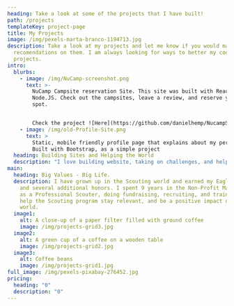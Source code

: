 ```yaml
---
heading: Take a look at some of the projects that I have built!
path: /projects
templateKey: project-page
title: My Projects
image: /img/pexels-marta-branco-1194713.jpg
description: Take a look at my projects and let me know if you would make
  recomendations on them. I am always looking for ways to better my code and
  projects.
intro:
  blurbs:
    - image: /img/NuCamp-screenshot.png
      text: >-
        NuCamp Campsite reservation Site. This site was built with React, and
        Node.JS. Check out the campsites, leave a review, and reserve your
        spot. 


        Check the project ![Here](https://github.com/danielhemp/NucampSite)
    - image: /img/old-Profile-Site.png
      text: >
        Static, mobile friendly profile page that explains about my personality.
        Built with Bootstrap, as a simple project
  heading: Building Sites and Helping the World
  description: "I love building website, taking on challenges, and helping others. "
main:
  heading: Big Values - Big Life.
  description: I have grown up in the Scouting world and earned my Eagle Scout,
    and several additional honors. I spent 9 years in the Non-Profit Management,
    as a Professional Scouter, doing fundraising, recruiting, and training, to
    help the Scouting program stay relevant, and be a positive impact on the
    world.
  image1:
    alt: A close-up of a paper filter filled with ground coffee
    image: /img/projects-grid3.jpg
  image2:
    alt: A green cup of a coffee on a wooden table
    image: /img/projects-grid2.jpg
  image3:
    alt: Coffee beans
    image: /img/projects-grid1.jpg
full_image: /img/pexels-pixabay-276452.jpg
pricing:
  heading: "0"
  description: "0"
---
```

